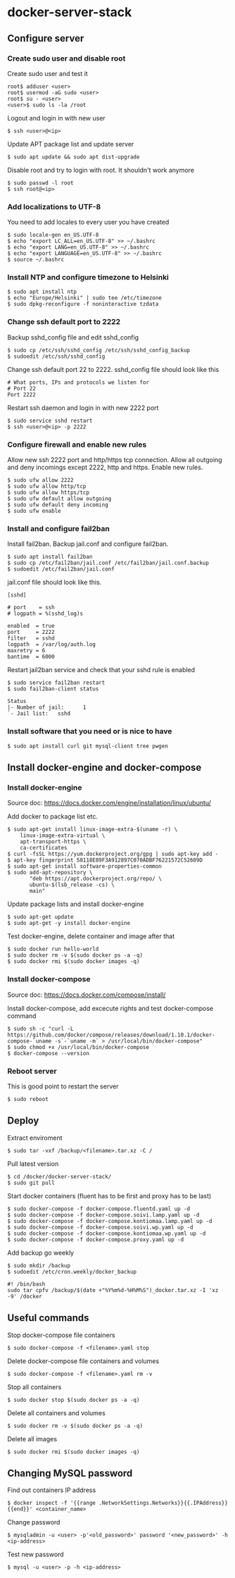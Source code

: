 # docker-server-stack

## Configure server

### Create sudo user and disable root
Create sudo user and test it
```
root$ adduser <user>
root$ usermod -aG sudo <user>
root$ su - <user>
<user>$ sudo ls -la /root
```
Logout and login in with new user
```
$ ssh <user>@<ip>
```

Update APT package list and update server
```
$ sudo apt update && sudo apt dist-upgrade
```

Disable root and try to login with root. It shouldn't work anymore
```
$ sudo passwd -l root
$ ssh root@<ip>
```

### Add localizations to UTF-8
You need to add locales to every user you have created
```
$ sudo locale-gen en_US.UTF-8
$ echo "export LC_ALL=en_US.UTF-8" >> ~/.bashrc
$ echo "export LANG=en_US.UTF-8" >> ~/.bashrc
$ echo "export LANGUAGE=en_US.UTF-8" >> ~/.bashrc
$ source ~/.bashrc
```

### Install NTP and configure timezone to Helsinki
```
$ sudo apt install ntp
$ echo "Europe/Helsinki" | sudo tee /etc/timezone
$ sudo dpkg-reconfigure -f noninteractive tzdata
```
### Change ssh default port to 2222
Backup sshd_config file and edit sshd_config
```
$ sudo cp /etc/ssh/sshd_config /etc/ssh/sshd_config_backup
$ sudoedit /etc/ssh/sshd_config
```
Change ssh default port 22 to 2222. sshd_config file should look like this
```
# What ports, IPs and protocols we listen for
# Port 22
Port 2222
```
Restart ssh daemon and login in with new 2222 port
```
$ sudo service sshd restart
$ ssh <user>@<ip> -p 2222
```

### Configure firewall and enable new rules
Allow new ssh 2222 port and http/https tcp connection. Allow all outgoing and deny incomings except 2222, http and https. Enable new rules.
```
$ sudo ufw allow 2222
$ sudo ufw allow http/tcp
$ sudo ufw allow https/tcp
$ sudo ufw default allow outgoing
$ sudo ufw default deny incoming
$ sudo ufw enable
```

### Install and configure fail2ban
Install fail2ban. Backup jail.conf and configure fail2ban.
```
$ sudo apt install fail2ban
$ sudo cp /etc/fail2ban/jail.conf /etc/fail2ban/jail.conf.backup
$ sudoedit /etc/fail2ban/jail.conf
```
jail.conf file should look like this.
```
[sshd]

# port    = ssh
# logpath = %(sshd_log)s

enabled  = true
port     = 2222
filter   = sshd
logpath  = /var/log/auth.log
maxretry = 6
bantime  = 6000
```
Restart jail2ban service and check that your sshd rule is enabled
```
$ sudo service fail2ban restart
$ sudo fail2ban-client status

Status
|- Number of jail:      1
`- Jail list:   sshd

```

### Install software that you need or is nice to have
```
$ sudo apt install curl git mysql-client tree pwgen
```

## Install docker-engine and docker-compose

### Install docker-engine
Source doc: https://docs.docker.com/engine/installation/linux/ubuntu/

Add docker to package list etc.
```
$ sudo apt-get install linux-image-extra-$(uname -r) \
    linux-image-extra-virtual \
    apt-transport-https \
    ca-certificates
$ curl -fsSL https://yum.dockerproject.org/gpg | sudo apt-key add -
$ apt-key fingerprint 58118E89F3A912897C070ADBF76221572C52609D
$ sudo apt-get install software-properties-common
$ sudo add-apt-repository \
       "deb https://apt.dockerproject.org/repo/ \
       ubuntu-$(lsb_release -cs) \
       main"
```
Update package lists and install docker-engine
```
$ sudo apt-get update
$ sudo apt-get -y install docker-engine
```
Test docker-engine, delete container and image after that
```
$ sudo docker run hello-world
$ sudo docker rm -v $(sudo docker ps -a -q)
$ sudo docker rmi $(sudo docker images -q)
```

### Install docker-compose
Source doc: https://docs.docker.com/compose/install/

Install docker-compose, add excecute rights and test docker-compose command
```
$ sudo sh -c "curl -L https://github.com/docker/compose/releases/download/1.10.1/docker-compose-`uname -s`-`uname -m` > /usr/local/bin/docker-compose"
$ sudo chmod +x /usr/local/bin/docker-compose
$ docker-compose --version
```

### Reboot server
This is good point to restart the server
```
$ sudo reboot
```

## Deploy

Extract enviroment
```
$ sudo tar -vxf /backup/<filename>.tar.xz -C /
```

Pull latest version
```
$ cd /docker/docker-server-stack/
$ sudo git pull
```
Start docker containers (fluent has to be first and proxy has to be last)
```
$ sudo docker-compose -f docker-compose.fluentd.yaml up -d
$ sudo docker-compose -f docker-compose.soivi.lamp.yaml up -d
$ sudo docker-compose -f docker-compose.kontiomaa.lamp.yaml up -d
$ sudo docker-compose -f docker-compose.soivi.wp.yaml up -d
$ sudo docker-compose -f docker-compose.kontiomaa.wp.yaml up -d
$ sudo docker-compose -f docker-compose.proxy.yaml up -d
```
Add backup go weekly
```
$ sudo mkdir /backup
$ sudoedit /etc/cron.weekly/docker_backup

#! /bin/bash
sudo tar cpfv /backup/$(date +"%Y%m%d-%H%M%S")_docker.tar.xz -I 'xz -9' /docker
```

## Useful commands

Stop docker-compose file containers
```
$ sudo docker-compose -f <filename>.yaml stop
```
Delete docker-compose file containers and volumes
```
$ sudo docker-compose -f <filename>.yaml rm -v
```
Stop all containers
```
$ sudo docker stop $(sudo docker ps -a -q)
```
Delete all containers and volumes
```
$ sudo docker rm -v $(sudo docker ps -a -q)
```
Delete all images
```
$ sudo docker rmi $(sudo docker images -q)
```
## Changing MySQL password

Find out containers IP address
```
$ docker inspect -f '{{range .NetworkSettings.Networks}}{{.IPAddress}}{{end}}' <container_name>
```
Change password
```
$ mysqladmin -u <user> -p'<old_password>' password '<new_password>' -h <ip-address>
```
Test new password
```
$ mysql -u <user> -p -h <ip-address>
```
